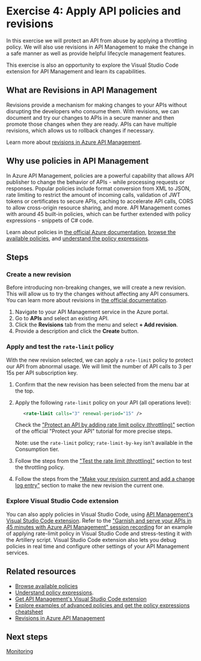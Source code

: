# Exercise 4: Apply API policies and revisions

In this exercise we will protect an API from abuse by applying a throttling policy. We will also use revisions in API Management to make the change in a safe manner as well as provide helpful lifecycle management features.

This exercise is also an opportunity to explore the Visual Studio Code extension for API Management and learn its capabilities.

## What are Revisions in API Management

Revisions provide a mechanism for making changes to your APIs without disrupting the developers who consume them. With revisions, we can document and try our changes to APIs in a secure manner and then promote those changes when they are ready. APIs can have multiple revisions, which allows us to rollback changes if necessary.

Learn more about [revisions in Azure API Management](https://docs.microsoft.com/azure/api-management/api-management-revisions).

## Why use policies in API Management

In Azure API Management, policies are a powerful capability that allows API publisher to change the behavior of APIs - while processing requests or responses. Popular policies include format conversion from XML to JSON, rate limiting to restrict the amount of incoming calls, validation of JWT tokens or certificates to secure APIs, caching to accelerate API calls, CORS to allow cross-origin resource sharing, and more. API Management comes with around 45 built-in policies, which can be further extended with policy expressions - snippets of C# code.

Learn about policies in [the official Azure documentation](https://docs.microsoft.com/azure/api-management/api-management-howto-policies), [browse the available policies](https://docs.microsoft.com/azure/api-management/api-management-policies), and [understand the policy expressions](https://docs.microsoft.com/azure/api-management/api-management-policy-expressions).

## Steps

### Create a new revision

Before introducing non-breaking changes, we will create a new revision. This will allow us to try the changes without affecting any API consumers. You can learn more about revisions in [the official documentation](https://docs.microsoft.com/azure/api-management/api-management-get-started-revise-api).

1. Navigate to your API Management service in the Azure portal.
1. Go to **APIs** and select an existing API.
1. Click the **Revisions** tab from the menu and select **+ Add revision**.
1. Provide a description and click the **Create** button.

### Apply and test the `rate-limit` policy

With the new revision selected, we can apply a `rate-limit` policy to protect our API from abnormal usage. We will limit the number of API calls to 3 per 15s per API subscription key.

1. Confirm that the new revision has been selected from the menu bar at the top.
1. Apply the following `rate-limit` policy on your API (all operations level):

    ```XML
       <rate-limit calls="3" renewal-period="15" />
    ```

    Check the ["Protect an API by adding rate limit policy (throttling)"](https://docs.microsoft.com/azure/api-management/transform-api#protect-an-api-by-adding-rate-limit-policy-throttling) section of the official "Protect your API" tutorial for more precise steps.

    Note: use the `rate-limit` policy; `rate-limit-by-key` isn't available in the Consumption tier.

1. Follow the steps from the ["Test the rate limit (throttling)"](https://docs.microsoft.com/azure/api-management/transform-api#test-the-rate-limit-throttling) section to test the throttling policy.

1. Follow the steps from the ["Make your revision current and add a change log entry"](https://docs.microsoft.com/azure/api-management/api-management-get-started-revise-api#make-your-revision-current-and-add-a-change-log-entry) section to make the new revision the current one.

### Explore Visual Studio Code extension

You can also apply policies in Visual Studio Code, using [API Management's Visual Studio Code extension](https://aka.ms/apim/vscext). Refer to the ["Garnish and serve your APIs in 45 minutes with Azure API Management" session recording](https://youtu.be/bik8JJVNNmk?t=264) for an example of applying rate-limit policy in Visual Studio Code and stress-testing it with the Artillery script. Visual Studio Code extension also lets you debug policies in real time and configure other settings of your API Management services.

## Related resources

- [Browse available policies](https://docs.microsoft.com/azure/api-management/api-management-policies)
- [Understand policy expressions](https://docs.microsoft.com/azure/api-management/api-management-policy-expressions).
- [Get API Management's Visual Studio Code extension](https://aka.ms/apim/vscext)
- [Explore examples of advanced policies and get the policy expressions cheatsheet](https://aka.ms/apimpolicyexamples)
- [Revisions in Azure API Management](https://docs.microsoft.com/azure/api-management/api-management-revisions)

## Next steps

[Monitoring](./5%20-%20Monitoring.md)
